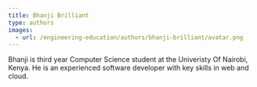 ```yaml
---
title: Bhanji Brilliant
type: authors
images:
  - url: /engineering-education/authors/bhanji-brilliant/avatar.png 
---
```

Bhanji is third year Computer Science student at the Univeristy Of Nairobi, Kenya. He is an experienced software developer with key skills in web and cloud.
